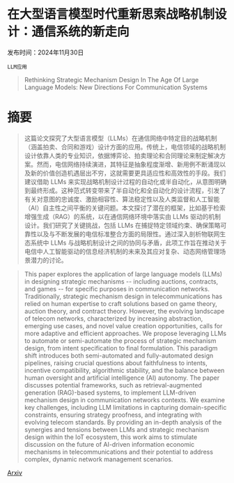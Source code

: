 # 在大型语言模型时代重新思索战略机制设计：通信系统的新走向

发布时间：2024年11月30日

`LLM应用`

> Rethinking Strategic Mechanism Design In The Age Of Large Language Models: New Directions For Communication Systems

# 摘要

> 这篇论文探究了大型语言模型（LLMs）在通信网络中特定目的战略机制（涵盖拍卖、合同和游戏）设计方面的应用。传统上，电信领域的战略机制设计依靠人类的专业知识，依据博弈论、拍卖理论和合同理论来制定解决方案。然而，电信网络持续演进，其特征是抽象程度渐增、新用例不断涌现以及新的价值创造机遇层出不穷，这就需要更具适应性和高效性的手段。我们建议借助 LLMs 来实现战略机制设计过程的自动化或半自动化，从意图明确到最终形成。这种范式转变带来了半自动化和全自动化的设计流程，引发了有关对意图的忠诚度、激励相容性、算法稳定性以及人类监督和人工智能（AI）自主性之间平衡的关键问题。本文探讨了潜在的框架，比如基于检索增强生成（RAG）的系统，以在通信网络环境中落实由 LLMs 驱动的机制设计。我们研究了关键挑战，包括 LLMs 在捕捉特定领域约束、确保策略可靠性以及与不断发展的电信标准整合方面的局限性。通过深入剖析物联网生态系统中 LLMs 与战略机制设计之间的协同与矛盾，此项工作旨在推动关于电信中人工智能驱动的信息经济机制的未来及其应对复杂、动态网络管理场景潜力的讨论。

> This paper explores the application of large language models (LLMs) in designing strategic mechanisms -- including auctions, contracts, and games -- for specific purposes in communication networks. Traditionally, strategic mechanism design in telecommunications has relied on human expertise to craft solutions based on game theory, auction theory, and contract theory. However, the evolving landscape of telecom networks, characterized by increasing abstraction, emerging use cases, and novel value creation opportunities, calls for more adaptive and efficient approaches. We propose leveraging LLMs to automate or semi-automate the process of strategic mechanism design, from intent specification to final formulation. This paradigm shift introduces both semi-automated and fully-automated design pipelines, raising crucial questions about faithfulness to intents, incentive compatibility, algorithmic stability, and the balance between human oversight and artificial intelligence (AI) autonomy. The paper discusses potential frameworks, such as retrieval-augmented generation (RAG)-based systems, to implement LLM-driven mechanism design in communication networks contexts. We examine key challenges, including LLM limitations in capturing domain-specific constraints, ensuring strategy proofness, and integrating with evolving telecom standards. By providing an in-depth analysis of the synergies and tensions between LLMs and strategic mechanism design within the IoT ecosystem, this work aims to stimulate discussion on the future of AI-driven information economic mechanisms in telecommunications and their potential to address complex, dynamic network management scenarios.

[Arxiv](https://arxiv.org/abs/2412.00495)